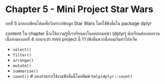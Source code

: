 # Chapter 5 - Mini Project Star Wars

บทที่ 5 มาลองเขียนโค้ดเพื่อวิเคราะห์ข้อมูล Star Wars โดยใช้ฟังชั่นใน package dplyr

content ใน chapter นี้จะใช้ความรู้ที่เราเรียนมาในบทก่อนหน้า (dplyr) นักเรียนต้องทบทวนเนื้อหาของบทที่ 4 ก่อนจะทำ mini project นี้ รีวิวฟังชั่นพวกนี้ก่อนเริ่มทำโปรเจ็ค
- `select()`
- `filter()`
- `arrange()`
- `mutate()`
- `summarise()`
- `count()` # ลองอ่านการใช้งานฟังชั่นนี้โดยพิมพ์ `help(dplyr::count)`
